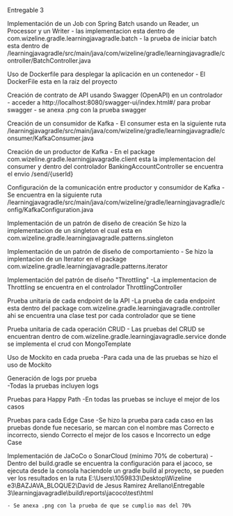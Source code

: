 Entregable 3



Implementación de un Job con Spring Batch usando un Reader, un Processor y un Writer
	- las implementacion esta dentro de com.wizeline.gradle.learningjavagradle.batch
	- la prueba de iniciar batch esta dentro de /learningjavagradle/src/main/java/com/wizeline/gradle/learningjavagradle/controller/BatchController.java


Uso de Dockerfile para desplegar la aplicación en un contenedor
	- El DockerFile esta en la raiz del proyecto

Creación de contrato de API usando Swagger (OpenAPI) en un controlador
	- acceder a http://localhost:8080/swagger-ui/index.html#/ para probar swagger
	- se anexa .png con la prueba swagger

Creación de un consumidor de Kafka
	- El consumer esta en la siguiente ruta /learningjavagradle/src/main/java/com/wizeline/gradle/learningjavagradle/consumer/KafkaConsumer.java

Creación de un productor de Kafka
	- En el package com.wizeline.gradle.learningjavagradle.client esta la implementacion del consumer y dentro del controlador BankingAccountController se encuentra el envio /send/{userId}

Configuración de la comunicación entre productor y consumidor de Kafka
	-Se encuentra en la siguiente ruta /learningjavagradle/src/main/java/com/wizeline/gradle/learningjavagradle/config/KafkaConfiguration.java

Implementación de un patrón de diseño de creación
	Se hizo la implementacion de un singleton el cual esta en com.wizeline.gradle.learningjavagradle.patterns.singleton

Implementación de un patrón de diseño de comportamiento
	- Se hizo la implentacion de un Iterator en el package com.wizeline.gradle.learningjavagradle.patterns.iterator

Implementación del patrón de diseño "Throttling"
	-La implementacion de Throttling se encuentra en el controlador ThrottlingController

Prueba unitaria de cada endpoint de la API
	-La prueba de cada endpoint esta dentro del package com.wizeline.gradle.learningjavagradle.controller ahi se encuentra una clase test por cada controlador que se tiene

Prueba unitaria de cada operación CRUD
	- Las pruebas del CRUD se encuentran dentro de com.wizeline.gradle.learningjavagradle.service donde se implementa el crud con MongoTemplate

Uso de Mockito en cada prueba
	-Para cada una de las pruebas se hizo el uso de Mockito 

Generación de logs por prueba	
	-Todas la pruebas incluyen logs

Pruebas para Happy Path
	-En todas las pruebas se incluye el mejor de los casos

Pruebas para cada Edge Case
	-Se hizo la prueba para cada caso en las pruebas donde fue necesario, se marcan con el nombre mas Correcto e incorrecto, siendo Correcto el mejor de los casos e Incorrecto un edge Case

Implementación de JaCoCo o SonarCloud (mínimo 70% de cobertura)
	-Dentro del build.gradle se encuentra la configuración para el jacoco, se ejecuta desde la consola haciendole un gradle build al proyecto,
         se pueden ver los resultados en la ruta E:\Users\1059833\Desktop\Wizeline e3\BAZJAVA_BLOQUE2\David de Jesus Ramirez Arellano\Entregable 3\learningjavagradle\build\reports\jacoco\test\html

	- Se anexa .png con la prueba de que se cumplio mas del 70%
 




